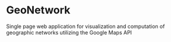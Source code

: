 GeoNetwork
==========

Single page web application for visualization and computation of geographic networks utilizing the Google Maps API